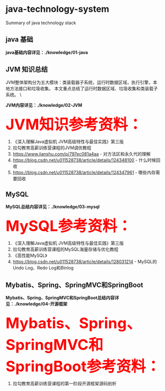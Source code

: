 # java-technology-system
Summary of java technology stack




## java 基础
**java基础内容详见：./knowledge/01-java**
## JVM 知识总结
JVM整体架构分为五大模块：类装载器子系统，运行时数据区域，执行引擎，本地方法接口和垃圾收集。
本文重点总结了运行时数据区域、垃圾收集和类装载子系统。 \

**JVM内容详见：./knowledge/02-JVM**

**<font size=10, color='red'>JVM知识参考资料：</font>**
1. 《深入理解Java虚拟机 JVM高级特性与最佳实践》第三版
2. 拉勾教育高薪训练营课程的JVM调优教程
3. https://www.jianshu.com/p/797ec081a4aa - 对方法区和永久代的理解
4. https://blog.csdn.net/u011528738/article/details/124348100 - 什么时候回收
5. https://blog.csdn.net/u011528738/article/details/124347961 - 哪些内存需要回收

## MySQL 
**MySQL总结内容详见：./knowledge/03-mysql**

**<font size=10, color='red'>MySQL参考资料：</font>**
1. 《深入理解Java虚拟机 JVM高级特性与最佳实践》第三版
2. 拉勾教育高薪训练营课程的MySQL海量存储与优化教程
3. 《高性能MySQL》
4. https://blog.csdn.net/u011528738/article/details/128031214 - MySQL的Undo Log、Redo Log和Binlog

## Mybatis、Spring、SpringMVC和SpringBoot
**Mybatis、Spring、SpringMVC和SpringBoot总结内容详见：./knowledge/04-开源框架**

**<font size=10, color='red'>Mybatis、Spring、SpringMVC和SpringBoot参考资料：</font>**
1. 拉勾教育高薪训练营课程的第一阶段开源框架源码剖析